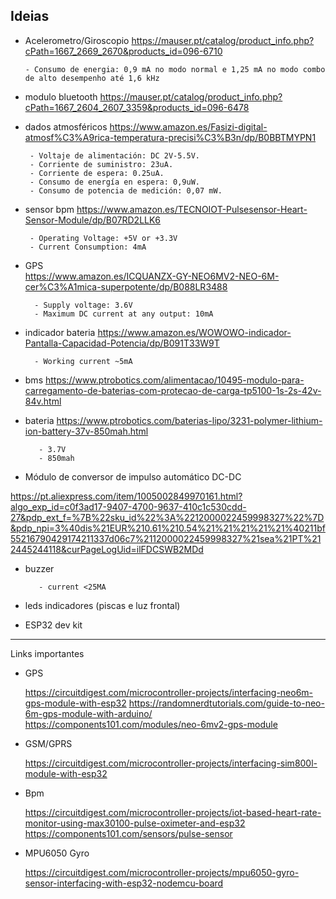 ## Ideias

- Acelerometro/Giroscopio
https://mauser.pt/catalog/product_info.php?cPath=1667_2669_2670&products_id=096-6710 

      - Consumo de energia: 0,9 mA no modo normal e 1,25 mA no modo combo de alto desempenho até 1,6 kHz

- modulo bluetooth
https://mauser.pt/catalog/product_info.php?cPath=1667_2604_2607_3359&products_id=096-6478	 		

- dados atmosféricos
https://www.amazon.es/Fasizi-digital-atmosf%C3%A9rica-temperatura-precisi%C3%B3n/dp/B0BBTMYPN1		

       - Voltaje de alimentación: DC 2V-5.5V.
       - Corriente de suministro: 23uA.
       - Corriente de espera: 0.25uA.
       - Consumo de energía en espera: 0,9uW.
       - Consumo de potencia de medición: 0,07 mW. 

- sensor bpm
https://www.amazon.es/TECNOIOT-Pulsesensor-Heart-Sensor-Module/dp/B07RD2LLK6	

       - Operating Voltage: +5V or +3.3V
       - Current Consumption: 4mA

- GPS	
https://www.amazon.es/ICQUANZX-GY-NEO6MV2-NEO-6M-cer%C3%A1mica-superpotente/dp/B088LR3488

        - Supply voltage: 3.6V
        - Maximum DC current at any output: 10mA

- indicador bateria	
https://www.amazon.es/WOWOWO-indicador-Pantalla-Capacidad-Potencia/dp/B091T33W9T

        - Working current ~5mA

- bms
https://www.ptrobotics.com/alimentacao/10495-modulo-para-carregamento-de-baterias-com-protecao-de-carga-tp5100-1s-2s-42v-84v.html		

- bateria
https://www.ptrobotics.com/baterias-lipo/3231-polymer-lithium-ion-battery-37v-850mah.html	

         - 3.7V
         - 850mah

- Módulo de conversor de impulso automático DC-DC

https://pt.aliexpress.com/item/1005002849970161.html?algo_exp_id=c0f3ad17-9407-4700-9637-410c1c530cdd-27&pdp_ext_f=%7B%22sku_id%22%3A%2212000022459998327%22%7D&pdp_npi=3%40dis%21EUR%210.61%210.54%21%21%21%21%21%40211bf55216790429174211337d06c7%2112000022459998327%21sea%21PT%212445244118&curPageLogUid=ilFDCSWB2MDd

- buzzer

         - current <25MA

- leds indicadores (piscas e luz frontal)

- ESP32 dev kit


-------
Links importantes

- GPS

     https://circuitdigest.com/microcontroller-projects/interfacing-neo6m-gps-module-with-esp32
     https://randomnerdtutorials.com/guide-to-neo-6m-gps-module-with-arduino/
     https://components101.com/modules/neo-6mv2-gps-module

- GSM/GPRS

     https://circuitdigest.com/microcontroller-projects/interfacing-sim800l-module-with-esp32

- Bpm

     https://circuitdigest.com/microcontroller-projects/iot-based-heart-rate-monitor-using-max30100-pulse-oximeter-and-esp32
     https://components101.com/sensors/pulse-sensor

- MPU6050 Gyro

     https://circuitdigest.com/microcontroller-projects/mpu6050-gyro-sensor-interfacing-with-esp32-nodemcu-board

